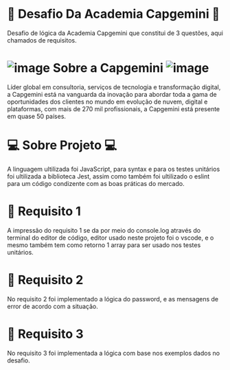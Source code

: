 # 🚀 Desafio Da Academia Capgemini 🚀

Desafio de lógica da Academia Capgemini que constitui de 3 questões, aqui chamados de requisitos.

# ![image](https://user-images.githubusercontent.com/19829761/154183899-e4174121-c6bb-4fdf-b554-8e06d5f45b06.png) Sobre a Capgemini ![image](https://user-images.githubusercontent.com/19829761/154183910-22d7d65f-6b21-41c8-af9e-66e09194b825.png)


Líder global em consultoria, serviços de tecnologia e transformação digital, a Capgemini está na vanguarda da inovação para abordar toda a gama de oportunidades dos clientes no mundo em evolução de nuvem, digital e plataformas, com mais de 270 mil profissionais, a Capgemini está presente em quase 50 países.

# 💻 Sobre Projeto 💻

A linguagem ultilizada foi JavaScript, para syntax e para os testes unitários foi ultilizada a biblioteca Jest, assim como também foi ultilizado o eslint para um código condizente com as boas práticas do mercado.

# 📝 Requisito 1

A impressão do requisito 1 se da por meio do console.log através do terminal do editor de código, editor usado neste projeto foi o vscode, e o mesmo também tem como retorno 1 array para ser usado nos testes unitários. 

# 📝 Requisito 2

No requisito 2 foi implementado a lógica do password, e as mensagens de error de acordo com a situação.

# 📝 Requisito 3

No requisito 3 foi implementada a lógica com base nos exemplos dados no desafio.
